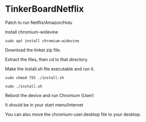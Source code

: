 # TinkerBoardNetflix
Patch to run Netflix/Amazon/Hulu

Install chromium-widevine

`sudo apt install chromium-widevine` 

Download the tinker.zip file.

Extract the files, then cd to that directory.

Make the install.sh file executable and run it.

`sudo chmod 755 ./install.sh`

`sudo ./install.sh`

Reboot the device and run Chromium (User)

It should be in your start menu/Internet

You can also move the chromium-user.desktop file to your desktop.
